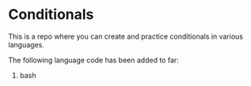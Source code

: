 # Conditionals

This is a repo where you can create and practice conditionals in various languages.

The following language code has been added to far:
1. bash
